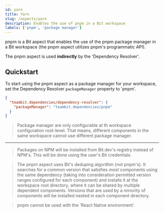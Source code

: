 ```yaml
---
id: yarn
title: Yarn
slug: /aspects/yarn
description: Enables the use of pnpm in a Bit workspace
labels: ['pnpm', 'package manager']
---
```


pnpm is a Bit aspect that enables the use of the pnpm package manager in a Bit workspace (the pnpm aspect utilizes pnpm's programmatic API).

The pnpm aspect is used **indirectly** by the 'Dependency Resolver'.

## Quickstart

To start using the pnpm aspect as a package manager for your workspace, set the Dependency Resolver `packageManager` property to 'pnpm'.

```json
{
  "teambit.dependencies/dependency-resolver": {
    "packageManager": "teambit.dependencies/pnpm"
  }
}
```

> Package manager are only configurable at th workspace configuration root-level.
> That means, different components in the same workspace cannot use different package manager.

---

> Packages on NPM will be installed from Bit.dev's registry instead of NPM's. This will be done using the user's Bit credentials.

> The pnpm aspect uses Bit's deduping algorithm (not pnpm's).
  It searches for a common version that satisfies *most* components using the same dependency (taking into consideration permitted version ranges configured for each component) and installs it at the workspace root directory,
  where it can be shared by multiple dependent components.
  Versions that are used by a minority of components will be installed nested in each component directory.

> pnpm cannot be used with the 'React Native environment'.
